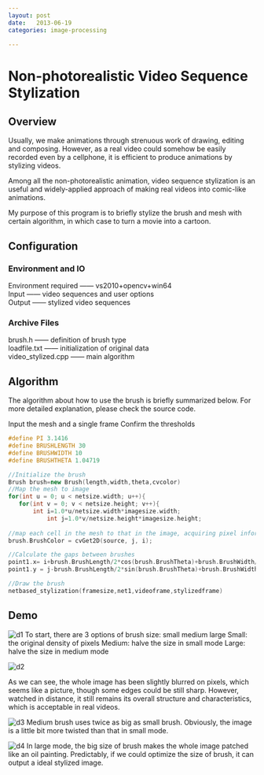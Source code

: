 ```yaml
---
layout: post
date:   2013-06-19
categories: image-processing

---
```



# Non-photorealistic Video Sequence Stylization

## Overview
Usually, we make animations through strenuous work of drawing, editing and composing. However, as a real video could somehow be easily recorded even by a cellphone, it is efficient to produce animations by stylizing videos.

Among all the non-photorealistic animation, video sequence stylization is an useful and widely-applied approach of making real videos into comic-like animations.

My purpose of this program is to briefly stylize the brush and mesh with certain algorithm, in which case to turn a movie into a cartoon.

## Configuration
### Environment and IO  
Environment required —— vs2010+opencv+win64  
Input —— video sequences and user options  
Output —— stylized video sequences  

### Archive Files  
brush.h —— definition of brush type  
loadfile.txt —— initialization of original data  
video_stylized.cpp —— main algorithm  


## Algorithm
The algorithm about how to use the brush is briefly summarized below. For more detailed explanation, please check the source code.

Input the mesh and a single frame
Confirm the thresholds

```c++
#define PI 3.1416
#define BRUSHLENGTH 30
#define BRUSHWIDTH 10
#define BRUSHTHETA 1.04719 
```

```c++
//Initialize the brush
Brush brush=new Brush(length,width,theta,cvcolor)
//Map the mesh to image
for(int u = 0; u < netsize.width; u++){    
   for(int v = 0; v < netsize.height; v++){    
       int i=1.0*u/netsize.width*imagesize.width;  
           int j=1.0*v/netsize.height*imagesize.height;    
 
//map each cell in the mesh to that in the image, acquiring pixel information
brush.BrushColor = cvGet2D(source, j, i); 
```




```c++
//Calculate the gaps between brushes
point1.x= i+brush.BrushLength/2*cos(brush.BrushTheta)+brush.BrushWidth/2*sin(brush.Bru shTheta);
point1.y = j-brush.BrushLength/2*sin(brush.BrushTheta)+brush.BrushWidth/2*cos(brush.Bru shTheta);
```


```c++
//Draw the brush
netbased_stylization(framesize,net1,videoframe,stylizedframe)
```



## Demo

![d1](http://o8e9d1ezz.bkt.clouddn.com/d1.jpg)
To start, there are 3 options of brush size: small medium large
Small: the original density of pixels
Medium: halve the size in small mode
Large: halve the size in medium mode

![d2](http://o8e9d1ezz.bkt.clouddn.com/d2.jpg)

As we can see, the whole image has been slightly blurred on pixels, which seems like a picture, though some edges could be still sharp. However, watched in distance, it still remains its overall structure and characteristics, which is acceptable in real videos.



![d3](http://o8e9d1ezz.bkt.clouddn.com/d3.jpg)
Medium brush uses twice as big as small brush. Obviously, the image is a little bit more twisted than that in small mode.


![d4](http://o8e9d1ezz.bkt.clouddn.com/d4.jpg)
In large mode, the big size of brush makes the whole image patched like an oil painting. Predictably, if we could optimize the size of brush, it can output a ideal stylized image.